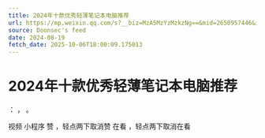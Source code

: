 ```yaml
---
title: 2024年十款优秀轻薄笔记本电脑推荐
url: https://mp.weixin.qq.com/s?__biz=MzA5MzYzMzkzNg==&mid=2650957446&idx=2&sn=e5c7c0d628f22475b33a4e982e8b54a8
source: Doonsec's feed
date: 2024-08-19
fetch_date: 2025-10-06T18:00:09.175013
---
```


# 2024年十款优秀轻薄笔记本电脑推荐

：
，
。

视频
小程序
赞
，轻点两下取消赞
在看
，轻点两下取消在看